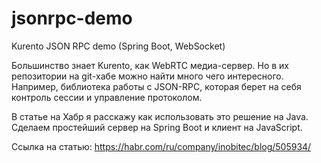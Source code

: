 # jsonrpc-demo
Kurento JSON RPC demo (Spring Boot, WebSocket)

Большинство знает Kurento, как WebRTC медиа-сервер. Но в их репозитории на git-хабе можно найти много чего интересного. Например, библиотека работы с JSON-RPC, которая берет на себя контроль сессии и управление протоколом.

В статье на Хабр я расскажу как использовать это решение на Java.
Сделаем простейший сервер на Spring Boot и клиент на JavaScript.

Ссылка на статью: https://habr.com/ru/company/inobitec/blog/505934/
